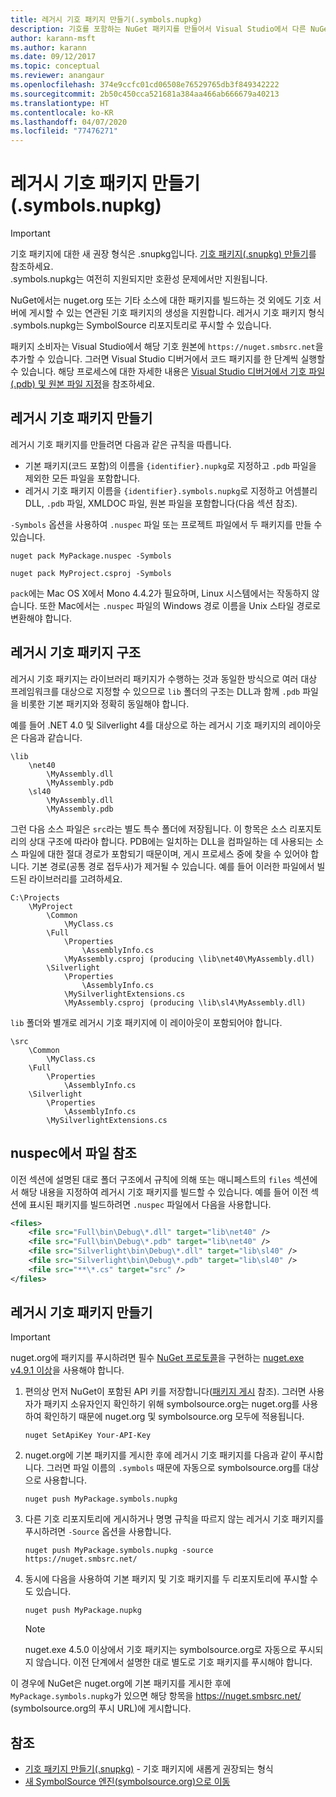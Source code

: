 ```yaml
---
title: 레거시 기호 패키지 만들기(.symbols.nupkg)
description: 기호를 포함하는 NuGet 패키지를 만들어서 Visual Studio에서 다른 NuGet 패키지의 디버깅을 지원하는 방법입니다.
author: karann-msft
ms.author: karann
ms.date: 09/12/2017
ms.topic: conceptual
ms.reviewer: anangaur
ms.openlocfilehash: 374e9ccfc01cd06508e76529765db3f849342222
ms.sourcegitcommit: 2b50c450cca521681a384aa466ab666679a40213
ms.translationtype: HT
ms.contentlocale: ko-KR
ms.lasthandoff: 04/07/2020
ms.locfileid: "77476271"
---
```

# <a name="creating-legacy-symbol-packages-symbolsnupkg"></a>레거시 기호 패키지 만들기(.symbols.nupkg)

> [!Important]
> 기호 패키지에 대한 새 권장 형식은 .snupkg입니다. [기호 패키지(.snupkg) 만들기](Symbol-Packages-snupkg.md)를 참조하세요. </br>
> .symbols.nupkg는 여전히 지원되지만 호환성 문제에서만 지원됩니다.

NuGet에서는 nuget.org 또는 기타 소스에 대한 패키지를 빌드하는 것 외에도 기호 서버에 게시할 수 있는 연관된 기호 패키지의 생성을 지원합니다. 레거시 기호 패키지 형식 .symbols.nupkg는 SymbolSource 리포지토리로 푸시할 수 있습니다.

패키지 소비자는 Visual Studio에서 해당 기호 원본에 `https://nuget.smbsrc.net`을 추가할 수 있습니다. 그러면 Visual Studio 디버거에서 코드 패키지를 한 단계씩 실행할 수 있습니다. 해당 프로세스에 대한 자세한 내용은 [Visual Studio 디버거에서 기호 파일(.pdb) 및 원본 파일 지정](/visualstudio/debugger/specify-symbol-dot-pdb-and-source-files-in-the-visual-studio-debugger)을 참조하세요.

## <a name="creating-a-legacy-symbol-package"></a>레거시 기호 패키지 만들기

레거시 기호 패키지를 만들려면 다음과 같은 규칙을 따릅니다.

- 기본 패키지(코드 포함)의 이름을 `{identifier}.nupkg`로 지정하고 `.pdb` 파일을 제외한 모든 파일을 포함합니다.
- 레거시 기호 패키지 이름을 `{identifier}.symbols.nupkg`로 지정하고 어셈블리 DLL, `.pdb` 파일, XMLDOC 파일, 원본 파일을 포함합니다(다음 섹션 참조).

`-Symbols` 옵션을 사용하여 `.nuspec` 파일 또는 프로젝트 파일에서 두 패키지를 만들 수 있습니다.

```cli
nuget pack MyPackage.nuspec -Symbols

nuget pack MyProject.csproj -Symbols
```

`pack`에는 Mac OS X에서 Mono 4.4.2가 필요하며, Linux 시스템에서는 작동하지 않습니다. 또한 Mac에서는 `.nuspec` 파일의 Windows 경로 이름을 Unix 스타일 경로로 변환해야 합니다.

## <a name="legacy-symbol-package-structure"></a>레거시 기호 패키지 구조

레거시 기호 패키지는 라이브러리 패키지가 수행하는 것과 동일한 방식으로 여러 대상 프레임워크를 대상으로 지정할 수 있으므로 `lib` 폴더의 구조는 DLL과 함께 `.pdb` 파일을 비롯한 기본 패키지와 정확히 동일해야 합니다.

예를 들어 .NET 4.0 및 Silverlight 4를 대상으로 하는 레거시 기호 패키지의 레이아웃은 다음과 같습니다.

    \lib
        \net40
            \MyAssembly.dll
            \MyAssembly.pdb
        \sl40
            \MyAssembly.dll
            \MyAssembly.pdb

그런 다음 소스 파일은 `src`라는 별도 특수 폴더에 저장됩니다. 이 항목은 소스 리포지토리의 상대 구조에 따라야 합니다. PDB에는 일치하는 DLL을 컴파일하는 데 사용되는 소스 파일에 대한 절대 경로가 포함되기 때문이며, 게시 프로세스 중에 찾을 수 있어야 합니다. 기본 경로(공통 경로 접두사)가 제거될 수 있습니다. 예를 들어 이러한 파일에서 빌드된 라이브러리를 고려하세요.

    C:\Projects
        \MyProject
            \Common
                \MyClass.cs
            \Full
                \Properties
                    \AssemblyInfo.cs
                \MyAssembly.csproj (producing \lib\net40\MyAssembly.dll)
            \Silverlight
                \Properties
                    \AssemblyInfo.cs
                \MySilverlightExtensions.cs
                \MyAssembly.csproj (producing \lib\sl4\MyAssembly.dll)

`lib` 폴더와 별개로 레거시 기호 패키지에 이 레이아웃이 포함되어야 합니다.

    \src
        \Common
            \MyClass.cs
        \Full
            \Properties
                \AssemblyInfo.cs
        \Silverlight
            \Properties
                \AssemblyInfo.cs
            \MySilverlightExtensions.cs

## <a name="referring-to-files-in-the-nuspec"></a>nuspec에서 파일 참조

이전 섹션에 설명된 대로 폴더 구조에서 규칙에 의해 또는 매니페스트의 `files` 섹션에서 해당 내용을 지정하여 레거시 기호 패키지를 빌드할 수 있습니다. 예를 들어 이전 섹션에 표시된 패키지를 빌드하려면 `.nuspec` 파일에서 다음을 사용합니다.

```xml
<files>
    <file src="Full\bin\Debug\*.dll" target="lib\net40" />
    <file src="Full\bin\Debug\*.pdb" target="lib\net40" />
    <file src="Silverlight\bin\Debug\*.dll" target="lib\sl40" />
    <file src="Silverlight\bin\Debug\*.pdb" target="lib\sl40" />
    <file src="**\*.cs" target="src" />
</files>
```

## <a name="publishing-a-legacy-symbol-package"></a>레거시 기호 패키지 만들기

> [!Important]
> nuget.org에 패키지를 푸시하려면 필수 [NuGet 프로토콜](../api/nuget-protocols.md)을 구현하는 [nuget.exe v4.9.1 이상](https://www.nuget.org/downloads)을 사용해야 합니다.

1. 편의상 먼저 NuGet이 포함된 API 키를 저장합니다([패키지 게시](../nuget-org/publish-a-package.md) 참조). 그러면 사용자가 패키지 소유자인지 확인하기 위해 symbolsource.org는 nuget.org를 사용하여 확인하기 때문에 nuget.org 및 symbolsource.org 모두에 적용됩니다.

    ```cli
    nuget SetApiKey Your-API-Key
    ```

2. nuget.org에 기본 패키지를 게시한 후에 레거시 기호 패키지를 다음과 같이 푸시합니다. 그러면 파일 이름의 `.symbols` 때문에 자동으로 symbolsource.org를 대상으로 사용합니다.

    ```cli
    nuget push MyPackage.symbols.nupkg
    ```

3. 다른 기호 리포지토리에 게시하거나 명명 규칙을 따르지 않는 레거시 기호 패키지를 푸시하려면 `-Source` 옵션을 사용합니다.

    ```cli
    nuget push MyPackage.symbols.nupkg -source https://nuget.smbsrc.net/
    ```

4. 동시에 다음을 사용하여 기본 패키지 및 기호 패키지를 두 리포지토리에 푸시할 수도 있습니다.

    ```cli
    nuget push MyPackage.nupkg
    ```

   > [!Note]
   > nuget.exe 4.5.0 이상에서 기호 패키지는 symbolsource.org로 자동으로 푸시되지 않습니다. 이전 단계에서 설명한 대로 별도로 기호 패키지를 푸시해야 합니다.
   
이 경우에 NuGet은 nuget.org에 기본 패키지를 게시한 후에 `MyPackage.symbols.nupkg`가 있으면 해당 항목을 https://nuget.smbsrc.net/ (symbolsource.org의 푸시 URL)에 게시합니다.

## <a name="see-also"></a>참조

* [기호 패키지 만들기(.snupkg)](Symbol-Packages-snupkg.md) - 기호 패키지에 새롭게 권장되는 형식
* [새 SymbolSource 엔진(symbolsource.org)으로 이동](https://tripleemcoder.com/2015/10/04/moving-to-the-new-symbolsource-engine/)

